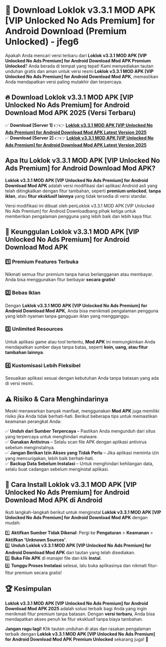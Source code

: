 # 🎯 Download Loklok v3.3.1 MOD APK [VIP Unlocked No Ads Premium] for Android Download (Premium Unlocked) -  jfeg6

Apakah Anda mencari versi terbaru dari **Loklok v3.3.1 MOD APK [VIP Unlocked No Ads Premium] for Android Download Mod APK Premium Unlocked**? Anda berada di tempat yang tepat! Kami menyediakan tautan unduhan gratis dan aman untuk versi resmi **Loklok v3.3.1 MOD APK [VIP Unlocked No Ads Premium] for Android Download Mod APK**, memastikan Anda mendapatkan versi paling mutakhir dan terpercaya.

## 🔥 Download Loklok v3.3.1 MOD APK [VIP Unlocked No Ads Premium] for Android Download Mod APK 2025 (Versi Terbaru)

✅ **Download [Server 1]** 👉👉 [**Loklok v3.3.1 MOD APK [VIP Unlocked No Ads Premium] for Android Download Mod APK Latest Version 2025**](https://momento.my/?title=Loklok_v3.3.1_MOD_APK_[VIP_Unlocked_No_Ads_Premium]_for_Android_Download)  
✅ **Download [Server 2]** 👉👉 [**Loklok v3.3.1 MOD APK [VIP Unlocked No Ads Premium] for Android Download Mod APK Latest Version 2025**](https://momento.my/?title=Loklok_v3.3.1_MOD_APK_[VIP_Unlocked_No_Ads_Premium]_for_Android_Download)  

## Apa Itu Loklok v3.3.1 MOD APK [VIP Unlocked No Ads Premium] for Android Download Mod APK?

**Loklok v3.3.1 MOD APK [VIP Unlocked No Ads Premium] for Android Download Mod APK** adalah versi modifikasi dari aplikasi Android asli yang telah ditingkatkan dengan fitur tambahan, seperti **premium unlocked**, **tanpa iklan**, atau **fitur eksklusif lainnya** yang tidak tersedia di versi standar.

Versi modifikasi ini dibuat oleh penLoklok v3.3.1 MOD APK [VIP Unlocked No Ads Premium] for Android Downloadbang pihak ketiga untuk memberikan pengalaman pengguna yang lebih baik dan lebih kaya fitur.

## 🎯 Keunggulan Loklok v3.3.1 MOD APK [VIP Unlocked No Ads Premium] for Android Download Mod APK

### 1️⃣ Premium Features Terbuka
Nikmati semua fitur premium tanpa harus berlangganan atau membayar. Anda bisa menggunakan fitur berbayar **secara gratis!**

### 2️⃣ Bebas Iklan
Dengan **Loklok v3.3.1 MOD APK [VIP Unlocked No Ads Premium] for Android Download Mod APK**, Anda bisa menikmati pengalaman pengguna yang lebih nyaman tanpa gangguan iklan yang mengganggu.

### 3️⃣ Unlimited Resources
Untuk aplikasi game atau tool tertentu, **Mod APK** ini memungkinkan Anda mendapatkan sumber daya tanpa batas, seperti **koin, uang, atau fitur tambahan lainnya**.

### 4️⃣ Kustomisasi Lebih Fleksibel
Sesuaikan aplikasi sesuai dengan kebutuhan Anda tanpa batasan yang ada di versi resmi.

## ⚠️ Risiko & Cara Menghindarinya

Meski menawarkan banyak manfaat, menggunakan **Mod APK** juga memiliki risiko jika Anda tidak berhati-hati. Berikut beberapa tips untuk memastikan keamanan perangkat Anda:

✅ **Unduh dari Sumber Terpercaya** – Pastikan Anda mengunduh dari situs yang terpercaya untuk menghindari malware.  
✅ **Gunakan Antivirus** – Selalu scan file APK dengan aplikasi antivirus sebelum menginstalnya.  
✅ **Jangan Berikan Izin Akses yang Tidak Perlu** – Jika aplikasi meminta izin yang mencurigakan, lebih baik berhati-hati.  
✅ **Backup Data Sebelum Instalasi** – Untuk menghindari kehilangan data, selalu buat cadangan sebelum menginstal aplikasi.

## 📌 Cara Install Loklok v3.3.1 MOD APK [VIP Unlocked No Ads Premium] for Android Download Mod APK di Android

Ikuti langkah-langkah berikut untuk menginstal **Loklok v3.3.1 MOD APK [VIP Unlocked No Ads Premium] for Android Download Mod APK** dengan mudah:

1️⃣ **Aktifkan Sumber Tidak Dikenal**: Pergi ke **Pengaturan** > **Keamanan** > **Aktifkan 'Unknown Sources'**.  
2️⃣ **Unduh Loklok v3.3.1 MOD APK [VIP Unlocked No Ads Premium] for Android Download Mod APK** dari tautan yang telah disediakan.  
3️⃣ **Buka File APK** di manajer file dan klik **Instal**.  
4️⃣ **Tunggu Proses Instalasi** selesai, lalu buka aplikasinya dan nikmati fitur-fitur premium secara gratis!

## 🏆 Kesimpulan

**Loklok v3.3.1 MOD APK [VIP Unlocked No Ads Premium] for Android Download Mod APK 2025** adalah solusi terbaik bagi Anda yang ingin menikmati fitur premium tanpa batasan. Dengan **versi terbaru**, Anda bisa mendapatkan akses penuh ke fitur eksklusif tanpa biaya tambahan.

**Jangan ragu lagi!** Klik tautan unduhan di atas dan rasakan pengalaman terbaik dengan **Loklok v3.3.1 MOD APK [VIP Unlocked No Ads Premium] for Android Download Mod APK Premium Unlocked** sekarang juga! 🚀
